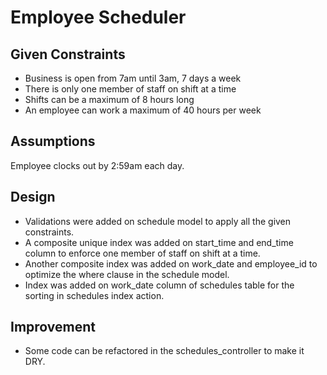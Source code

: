 # Employee Scheduler

## Given Constraints
* Business is open from 7am until 3am, 7 days a week
* There is only one member of staff on shift at a time
* Shifts can be a maximum of 8 hours long
* An employee can work a maximum of 40 hours per week

## Assumptions
Employee clocks out by 2:59am each day.

## Design
* Validations were added on schedule model to apply all the given constraints.
* A composite unique index was added on start_time and end_time column to enforce one member of staff on shift at a time.
* Another composite index was added on work_date and employee_id to optimize the where clause in the schedule model.
* Index was added on work_date column of schedules table for the sorting in schedules index action.

## Improvement
* Some code can be refactored in the schedules_controller to make it DRY.
